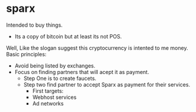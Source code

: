 # sparx
Intended to buy things.
- Its a copy of bitcoin but at least its not POS.

Well, 
Like the slogan suggest this cryptocurrency is intented to me money.
Basic principles:

- Avoid being listed by exchanges.
- Focus on finding partners that will acept it as payment.
  - Step One is to create faucets.
  - Step two find partner to accept Sparx as payment for their services.
      - First targets:
      - Webhost services
      - Ad networks
        
